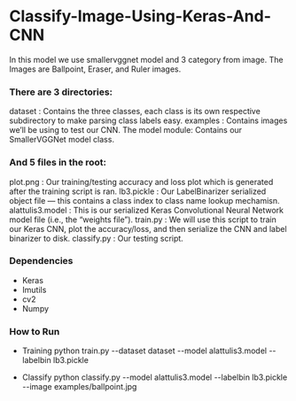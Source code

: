 # Classify-Image-Using-Keras-And-CNN
In this model we use smallervggnet model and 3 category from image. The Images are Ballpoint, Eraser, and Ruler images. 

### There are 3 directories:
dataset : Contains the three classes, each class is its own respective subdirectory to make parsing class labels easy.
examples : Contains images we’ll be using to test our CNN.
The model  module: Contains our SmallerVGGNet  model class.

### And 5 files in the root:
plot.png : Our training/testing accuracy and loss plot which is generated after the training script is ran.
lb3.pickle : Our LabelBinarizer  serialized object file — this contains a class index to class name lookup mechamisn.
alattulis3.model : This is our serialized Keras Convolutional Neural Network model file (i.e., the “weights file”).
train.py : We will use this script to train our Keras CNN, plot the accuracy/loss, and then serialize the CNN and label binarizer to disk.
classify.py : Our testing script.

### Dependencies
* Keras
* Imutils
* cv2
* Numpy
                  
### How to Run
* Training
python train.py --dataset dataset --model alattulis3.model --labelbin lb3.pickle

* Classify
python classify.py --model alattulis3.model --labelbin lb3.pickle --image examples/ballpoint.jpg
